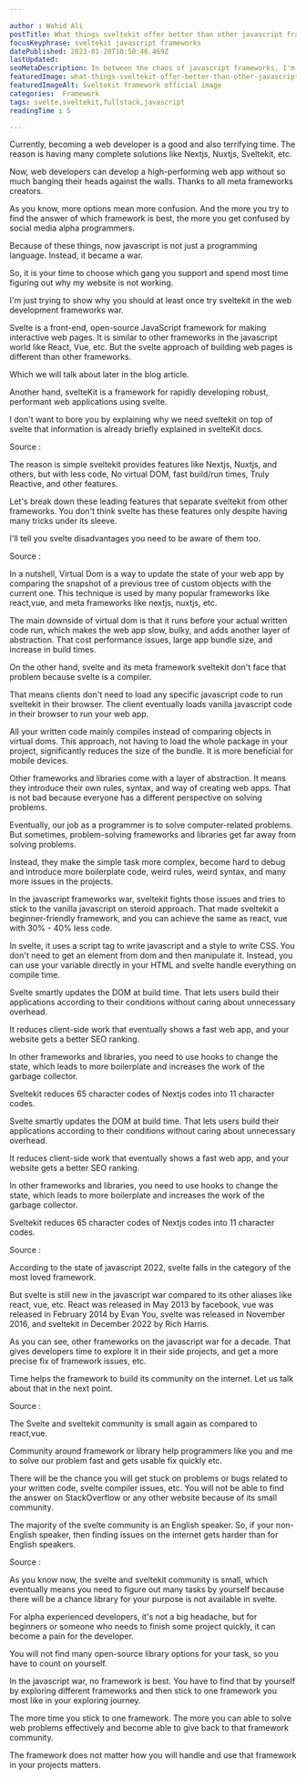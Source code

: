 ```yaml
---

author : Wahid Ali
postTitle: What things sveltekit offer better than other javascript frameworks?
focusKeyphrase: sveltekit javascript frameworks
datePublished: 2023-01-20T10:50:46.469Z
lastUpdated: 
seoMetaDescription: In between the chaos of javascript frameworks, I'm simply trying to put light on sveltekit unique features and the tradeoffs it brings.
featuredImage: what-things-sveltekit-offer-better-than-other-javascript-frameworks.webp
featuredImageAlt: Sveltekit framework official image
categories:  Framework
tags: svelte,sveltekit,fullstack,javascript
readingTime : 5

---
```


<script lang='ts'>
    import TopImage from "$lib/components/content/TopImage.svelte"
    import Heading from "$lib/components/content/Heading.svelte"
    import SubHeading from "$lib/components/content/SubHeading.svelte"
    import Link from "$lib/components/content/Link.svelte"
    import Data from "$lib/components/content/Data.svelte"
    import Github from "$lib/components/content/Github.svelte"

    import BannerImage from "$lib/assets/content/what-things-sveltekit-offer-better-than-other-javascript-frameworks/Svelte-based-meta-framework-sveltekit.webp"
    import Javascript_meme from "$lib/assets/content/what-things-sveltekit-offer-better-than-other-javascript-frameworks/Javascript-meme.webp"
    import Svelte_so_hot from "$lib/assets/content/what-things-sveltekit-offer-better-than-other-javascript-frameworks/Svelte-so-hot.webp"
    import React_Virtual_Dom from "$lib/assets/content/what-things-sveltekit-offer-better-than-other-javascript-frameworks/React-virtual-dom.webp"
    import Svelte_Less_Code from "$lib/assets/content/what-things-sveltekit-offer-better-than-other-javascript-frameworks/Svelte-less-code.webp"
    import Svelte_Meme from "$lib/assets/content/what-things-sveltekit-offer-better-than-other-javascript-frameworks/Svelte-meme.webp"

        import Card from "$lib/components/content/Card.svelte"
    const recommand = [
        {
            postTitle : "What things sveltekit offer better than other javascript frameworks?",
            datePublished: "2023-01-20T10:50:46.469Z",
            slug : "what-things-sveltekit-offer-better-than-other-javascript-frameworks"
        },
        {
            postTitle : "Is the Tailwindcss worth right using in your projects?",
            datePublished: "2023-01-20T10:50:46.469Z",
            slug : "is-the-tailwindcss-worth-right-using-in-your-projects"
        }
    ]

</script>

<Heading heading={postTitle} date={datePublished} time={readingTime} latest={lastUpdated} tags={tags} />

<TopImage image={BannerImage} imageAlt={featuredImageAlt} load="eager" />

<Data>

Currently, becoming a web developer is a good and also terrifying time. The reason is having many complete solutions like Nextjs, Nuxtjs, Sveltekit, etc.

Now, web developers can develop a high-performing web app without so much banging their heads against the walls. Thanks to all meta frameworks creators.

As you know, more options mean more confusion. And the more you try to find the answer of which framework is best, the more you get confused by social media alpha programmers.

Because of these things, now javascript is not just a programming language. Instead, it became a war.  

So, it is your time to choose which gang you support and spend most time figuring out why my website is not working.

I'm just trying to show why you should at least once try sveltekit in the web development frameworks war.
</Data>

<TopImage image={Javascript_meme} imageAlt="Fun of javascript developers meme based on IT movie" load="lazy" />


<SubHeading subHeading="What Are Svelte And Sveltekit?" />

<Data>

Svelte is a front-end, open-source JavaScript framework for making interactive web pages. It is similar to other frameworks in the javascript world like React, Vue, etc. But the svelte approach of building web pages is different than other frameworks.

Which we will talk about later in the blog article.

Another hand, svelteKit is a framework for rapidly developing robust, performant web applications using svelte.

I don't want to bore you by explaining why we need sveltekit on top of svelte that information is already briefly explained in svelteKit docs.

Source : <Link source="https://kit.svelte.dev/docs/introduction" title="Sveltekit document" />

</Data>


<SubHeading subHeading="Why Are Svelte And Sveltekit On The Hype Train?" />

<TopImage image={Svelte_so_hot} imageAlt="Svelte Popularity meme" load="lazy" />

<Data>

The reason is simple sveltekit provides features like Nextjs, Nuxtjs, and others, but with less code, No virtual DOM, fast build/run times, Truly Reactive, and other features.

Let's break down these leading features that separate sveltekit from other frameworks. You don't think svelte has these features only despite having many tricks under its sleeve.

I'll tell you svelte disadvantages you need to be aware of them too.

Source : <Link source="https://www.bairesdev.com/blog/svelte-and-why-you-should-consider-it/" title="What is Svelte and Why You Should Consider it For Your Business?" />

</Data>

<SubHeading subHeading="No Virtual DOM" />

<TopImage image={React_Virtual_Dom} imageAlt="React Virtual Dom" load="lazy"  />

<Data>

In a nutshell, Virtual Dom is a way to update the state of your web app by comparing the snapshot of a previous tree of custom objects with the current one. This technique is used by many popular frameworks like react,vue, and meta frameworks like nextjs, nuxtjs, etc.

The main downside of virtual dom is that it runs before your actual written code run, which makes the web app slow, bulky, and adds another layer of abstraction. That cost performance issues, large app bundle size, and increase in build times.

On the other hand, svelte and its meta framework sveltekit don't face that problem because svelte is a compiler.

That means clients don't need to load any specific javascript code to run sveltekit in their browser. The client eventually loads vanilla javascript code in their browser to run your web app.

All your written code mainly compiles instead of comparing objects in virtual doms. This approach, not having to load the whole package in your project, significantly reduces the size of the bundle. It is more beneficial for mobile devices.

</Data>

<SubHeading subHeading="Less Code" />

<TopImage image={Svelte_Less_Code} imageAlt="Sveltekit Less Code" load="lazy" />

<Data>

Other frameworks and libraries come with a layer of abstraction. It means they introduce their own rules, syntax, and way of creating web apps. That is not bad because everyone has a different perspective on solving problems.

Eventually, our job as a programmer is to solve computer-related problems. But sometimes, problem-solving frameworks and libraries get far away from solving problems.

Instead, they make the simple task more complex, become hard to debug and introduce more boilerplate code, weird rules, weird syntax, and many more issues in the projects.

In the javascript frameworks war, sveltekit fights those issues and tries to stick to the vanilla javascript on steroid approach. That made sveltekit a beginner-friendly framework, and you can achieve the same as react, vue with 30% - 40% less code.

In svelte, it uses a script tag to write javascript and a style to write CSS. You don't need to get an element from dom and then manipulate it. Instead, you can use your variable directly in your HTML and svelte handle everything on compile time.

</Data>

<SubHeading subHeading="Truly Reactive" />

<TopImage image={Svelte_Meme} imageAlt="Sveltekit meme" load="lazy" />

<Data>

Svelte smartly updates the DOM at build time. That lets users build their applications according to their conditions without caring about unnecessary overhead.

It reduces client-side work that eventually shows a fast web app, and your website gets a better SEO ranking.

In other frameworks and libraries, you need to use hooks to change the state, which leads to more boilerplate and increases the work of the garbage collector.

Sveltekit reduces 65 character codes of Nextjs codes into 11 character codes.



</Data>

<SubHeading subHeading="What Are The Cons Of Svelte And Sveltekit?"  load="lazy" />

<Data>

Svelte smartly updates the DOM at build time. That lets users build their applications according to their conditions without caring about unnecessary overhead.

It reduces client-side work that eventually shows a fast web app, and your website gets a better SEO ranking.

In other frameworks and libraries, you need to use hooks to change the state, which leads to more boilerplate and increases the work of the garbage collector.

Sveltekit reduces 65 character codes of Nextjs codes into 11 character codes.

Source : <Link source="https://upmostly.com/svelte/what-are-the-cons-of-using-svelte" title="What Are the Cons of Using Svelte?" />

</Data>

<SubHeading subHeading="Svelte And Sveltekit Are Still Newborn" />

<Data>

According to the state of javascript 2022, svelte falls in the category of the most loved framework.

But svelte is still new in the javascript war compared to its other aliases like react, vue, etc. React was released in May 2013 by facebook, vue was released in February 2014 by Evan You, svelte was released in November 2016, and sveltekit in December 2022  by Rich Harris.

As you can see, other frameworks on the javascript war for a decade. That gives developers time to explore it in their side projects, and get a more precise fix of framework issues, etc.

Time helps the framework to build its community on the internet. Let us talk about that in the next point.

Source : <Link source="https://2022.stateofjs.com/en-US/libraries/" title="State Of Javascript survey 2022" />

</Data>

<SubHeading subHeading="A Small Community Of Svelte And Sveltekit" />

<Data>

The Svelte and sveltekit community is small again as compared to react,vue.

Community around framework or library help programmers like you and me to solve our problem fast and gets usable fix quickly etc.

There will be the chance you will get stuck on problems or bugs related to your written code, svelte compiler issues, etc. You will not be able to find the answer on StackOverflow or any other website because of its small community.

The majority of the svelte community is an English speaker. So, if your non-English speaker, then finding issues on the internet gets harder than for English speakers.

Source : <Link source="https://procoders.tech/blog/svelte-vs-vue-frameworks-comparison/" title="Svelte vs Vue: Top Front-End Frameworks Comparison" />

</Data>

<SubHeading subHeading="Fewer Packages Are Available For Svelte And Sveltekit" />

<Data>

As you know now, the svelte and sveltekit community is small, which eventually means you need to figure out many tasks by yourself because there will be a chance library for your purpose is not available in svelte.

For alpha experienced developers, it's not a big headache, but for beginners or someone who needs to finish some project quickly, it can become a pain for the developer.

You will not find many open-source library options for your task, so you have to count on yourself.


</Data>

<SubHeading subHeading="Conclusion" />

<Data>

In the javascript war, no framework is best. You have to find that by yourself by exploring different frameworks and then stick to one framework you most like in your exploring journey.

The more time you stick to one framework. The more you can able to solve web problems effectively and become able to give back to that framework community.

The framework does not matter how you will handle and use that framework in your projects matters.

<Github />

</Data>

<Card post={recommand} />